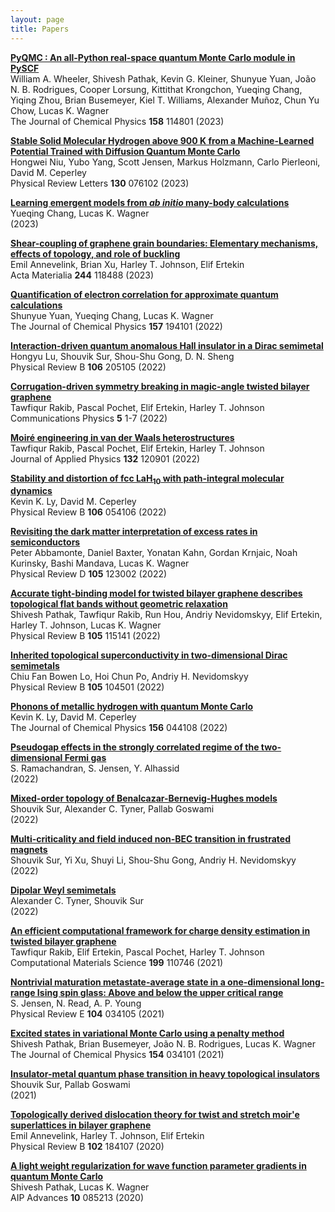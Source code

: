 ```yaml
---
layout: page
title: Papers
---
```

<script type="text/javascript" src="http://cdn.mathjax.org/mathjax/latest/MathJax.js?config=default"></script>

<b>[PyQMC : An all-Python real-space quantum Monte Carlo module in PySCF](https://doi.org/10.1063/5.0139024)</b>  <br>William A. Wheeler, Shivesh Pathak, Kevin G. Kleiner, Shunyue Yuan, João N. B. Rodrigues, Cooper Lorsung, Kittithat Krongchon, Yueqing Chang, Yiqing Zhou, Brian Busemeyer, Kiel T. Williams, Alexander Muñoz, Chun Yu Chow, Lucas K. Wagner <br>The Journal of Chemical Physics <b>158</b> 114801 (2023) 

<b>[Stable Solid Molecular Hydrogen above 900 K from a Machine-Learned Potential Trained with Diffusion Quantum Monte Carlo](https://doi.org/10.1103/PhysRevLett.130.076102)</b>  <br>Hongwei Niu, Yubo Yang, Scott Jensen, Markus Holzmann, Carlo Pierleoni, David M. Ceperley <br>Physical Review Letters <b>130</b> 076102 (2023) 

<b>[Learning emergent models from $\textit{ab initio}$ many-body calculations](https://doi.org/10.48550/arXiv.2302.02899)</b>  <br>Yueqing Chang, Lucas K. Wagner <br> <b></b>  (2023) 

<b>[Shear-coupling of graphene grain boundaries: Elementary mechanisms, effects of topology, and role of buckling](https://doi.org/10.1016/j.actamat.2022.118488)</b>  <br>Emil Annevelink, Brian Xu, Harley T. Johnson, Elif Ertekin <br>Acta Materialia <b>244</b> 118488 (2023) 

<b>[Quantification of electron correlation for approximate quantum calculations](https://doi.org/10.1063/5.0119260)</b>  <br>Shunyue Yuan, Yueqing Chang, Lucas K. Wagner <br>The Journal of Chemical Physics <b>157</b> 194101 (2022) 

<b>[Interaction-driven quantum anomalous Hall insulator in a Dirac semimetal](https://doi.org/10.1103/PhysRevB.106.205105)</b>  <br>Hongyu Lu, Shouvik Sur, Shou-Shu Gong, D. N. Sheng <br>Physical Review B <b>106</b> 205105 (2022) 

<b>[Corrugation-driven symmetry breaking in magic-angle twisted bilayer graphene](https://doi.org/10.1038/s42005-022-01013-y)</b>  <br>Tawfiqur Rakib, Pascal Pochet, Elif Ertekin, Harley T. Johnson <br>Communications Physics <b>5</b> 1-7 (2022) 

<b>[Moiré engineering in van der Waals heterostructures](https://doi.org/10.1063/5.0105405)</b>  <br>Tawfiqur Rakib, Pascal Pochet, Elif Ertekin, Harley T. Johnson <br>Journal of Applied Physics <b>132</b> 120901 (2022) 

<b>[Stability and distortion of fcc ${\mathrm{LaH}}_{10}$ with path-integral molecular dynamics](https://doi.org/10.1103/PhysRevB.106.054106)</b>  <br>Kevin K. Ly, David M. Ceperley <br>Physical Review B <b>106</b> 054106 (2022) 

<b>[Revisiting the dark matter interpretation of excess rates in semiconductors](https://doi.org/10.1103/PhysRevD.105.123002)</b>  <br>Peter Abbamonte, Daniel Baxter, Yonatan Kahn, Gordan Krnjaic, Noah Kurinsky, Bashi Mandava, Lucas K. Wagner <br>Physical Review D <b>105</b> 123002 (2022) 

<b>[Accurate tight-binding model for twisted bilayer graphene describes topological flat bands without geometric relaxation](https://doi.org/10.1103/PhysRevB.105.115141)</b>  <br>Shivesh Pathak, Tawfiqur Rakib, Run Hou, Andriy Nevidomskyy, Elif Ertekin, Harley T. Johnson, Lucas K. Wagner <br>Physical Review B <b>105</b> 115141 (2022) 

<b>[Inherited topological superconductivity in two-dimensional Dirac semimetals](https://doi.org/10.1103/PhysRevB.105.104501)</b>  <br>Chiu Fan Bowen Lo, Hoi Chun Po, Andriy H. Nevidomskyy <br>Physical Review B <b>105</b> 104501 (2022) 

<b>[Phonons of metallic hydrogen with quantum Monte Carlo](https://doi.org/10.1063/5.0077749)</b>  <br>Kevin K. Ly, David M. Ceperley <br>The Journal of Chemical Physics <b>156</b> 044108 (2022) 

<b>[Pseudogap effects in the strongly correlated regime of the two-dimensional Fermi gas](https://doi.org/10.48550/ARXIV.2212.14880)</b>  <br>S. Ramachandran, S. Jensen, Y. Alhassid <br> <b></b>  (2022) 

<b>[Mixed-order topology of Benalcazar-Bernevig-Hughes models](https://doi.org/10.48550/ARXIV.2201.07205)</b>  <br>Shouvik Sur, Alexander C. Tyner, Pallab Goswami <br> <b></b>  (2022) 

<b>[Multi-criticality and field induced non-BEC transition in frustrated magnets](https://doi.org/10.48550/ARXIV.2211.05771)</b>  <br>Shouvik Sur, Yi Xu, Shuyi Li, Shou-Shu Gong, Andriy H. Nevidomskyy <br> <b></b>  (2022) 

<b>[Dipolar Weyl semimetals](https://doi.org/10.48550/ARXIV.2212.07404)</b>  <br>Alexander C. Tyner, Shouvik Sur <br> <b></b>  (2022) 

<b>[An efficient computational framework for charge density estimation in twisted bilayer graphene](https://doi.org/10.1016/j.commatsci.2021.110746)</b>  <br>Tawfiqur Rakib, Elif Ertekin, Pascal Pochet, Harley T. Johnson <br>Computational Materials Science <b>199</b> 110746 (2021) 

<b>[Nontrivial maturation metastate-average state in a one-dimensional long-range Ising spin glass: Above and below the upper critical range](https://doi.org/10.1103/PhysRevE.104.034105)</b>  <br>S. Jensen, N. Read, A. P. Young <br>Physical Review E <b>104</b> 034105 (2021) 

<b>[Excited states in variational Monte Carlo using a penalty method](https://doi.org/10.1063/5.0030949)</b>  <br>Shivesh Pathak, Brian Busemeyer, João N. B. Rodrigues, Lucas K. Wagner <br>The Journal of Chemical Physics <b>154</b> 034101 (2021) 

<b>[Insulator-metal quantum phase transition in heavy topological insulators](https://doi.org/10.48550/ARXIV.2110.15353)</b>  <br>Shouvik Sur, Pallab Goswami <br> <b></b>  (2021) 

<b>[Topologically derived dislocation theory for twist and stretch moir\'e superlattices in bilayer graphene](https://doi.org/10.1103/PhysRevB.102.184107)</b>  <br>Emil Annevelink, Harley T. Johnson, Elif Ertekin <br>Physical Review B <b>102</b> 184107 (2020) 

<b>[A light weight regularization for wave function parameter gradients in quantum Monte Carlo](https://doi.org/10.1063/5.0004008)</b>  <br>Shivesh Pathak, Lucas K. Wagner <br>AIP Advances <b>10</b> 085213 (2020) 


